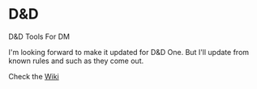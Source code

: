 # D&D
D&D Tools For DM

I'm looking forward to make it updated for D&D One. But I'll update from known rules and such as they come out.

Check the [Wiki](https://github.com/JulTob/DnD/wiki)
